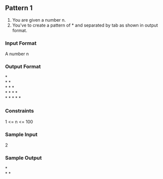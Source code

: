 ## Pattern 1
1. You are given a number n.
2. You've to create a pattern of * and separated by tab as shown in output format.
### Input Format
A number n
### Output Format
\*	<br/>
\*	\*<br/>
\*	\*  \*<br/>
\*	\*  \*  \*<br/>
\*	\*  \*  \*  \*<br/>
### Constraints
1 <= n <= 100
### Sample Input
2
### Sample Output
\*	<br/>
\*	\*<br/>
